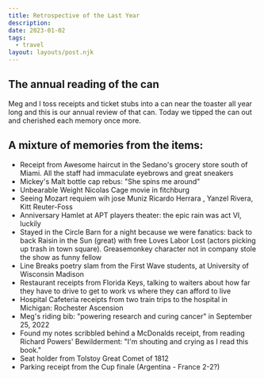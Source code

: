 ```yaml
---
title: Retrospective of the Last Year  
description:
date: 2023-01-02
tags:
  - travel
layout: layouts/post.njk
---
```


## The annual reading of the can
Meg and I toss receipts and ticket stubs into a can near the toaster all year long and this is our annual review of that can. Today we tipped the can out and cherished each memory once more.  
 
## A mixture of memories from the items: 
* Receipt from Awesome haircut in the Sedano's grocery store south of Miami. All the staff had immaculate eyebrows and great sneakers
* Mickey's Malt bottle cap rebus: "She spins me around" 
* Unbearable Weight Nicolas Cage movie in fitchburg
* Seeing Mozart requiem wih jose Muniz Ricardo Herrara , Yanzel Rivera, Kitt Reuter-Foss
* Anniversary Hamlet at APT players theater: the epic rain was act VI, luckily
* Stayed in the Circle Barn for a night because we were fanatics: back to back Raisin in the Sun (great) with free Loves Labor Lost (actors picking up trash in town square).  Greasemonkey character not in company stole the show as funny fellow
* Line Breaks poetry slam from the First Wave students, at University of Wisconsin Madison
* Restaurant receipts from Florida Keys,  talking to waiters about    how far they have to drive to get to work vs where they can afford to live
* Hospital Cafeteria receipts from two train trips to the hospital in Michigan: Rochester Ascension 
* Meg's riding bib: "powering research and curing cancer" in September 25, 2022
* Found my notes scribbled behind a McDonalds receipt, from reading Richard Powers' Bewilderment: "I'm shouting and crying as I read this book."
* Seat holder from Tolstoy Great Comet of 1812
* Parking receipt from the Cup finale (Argentina - France 2-2?)
